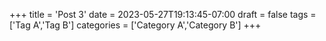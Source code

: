 +++
title = 'Post 3'
date = 2023-05-27T19:13:45-07:00
draft = false
tags = ['Tag A','Tag B']
categories = ['Category A','Category B']
+++
